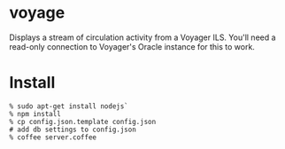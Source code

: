 voyage
======

Displays a stream of circulation activity from a Voyager ILS. You'll 
need a read-only connection to Voyager's Oracle instance for this to work.

Install
=======

    % sudo apt-get install nodejs`
    % npm install
    % cp config.json.template config.json
    # add db settings to config.json
    % coffee server.coffee

